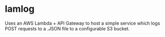 # lamlog

Uses an AWS Lambda + API Gateway to host a simple service which logs POST requests to a .JSON file to a configurable S3 bucket.